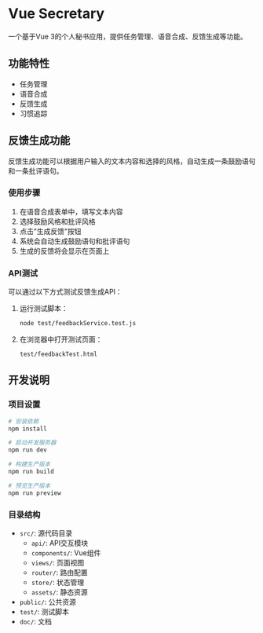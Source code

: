 # Vue Secretary

一个基于Vue 3的个人秘书应用，提供任务管理、语音合成、反馈生成等功能。

## 功能特性

- 任务管理
- 语音合成
- 反馈生成
- 习惯追踪

## 反馈生成功能

反馈生成功能可以根据用户输入的文本内容和选择的风格，自动生成一条鼓励语句和一条批评语句。

### 使用步骤

1. 在语音合成表单中，填写文本内容
2. 选择鼓励风格和批评风格
3. 点击"生成反馈"按钮
4. 系统会自动生成鼓励语句和批评语句
5. 生成的反馈将会显示在页面上

### API测试

可以通过以下方式测试反馈生成API：

1. 运行测试脚本：
   ```bash
   node test/feedbackService.test.js
   ```

2. 在浏览器中打开测试页面：
   ```
   test/feedbackTest.html
   ```

## 开发说明

### 项目设置

```bash
# 安装依赖
npm install

# 启动开发服务器
npm run dev

# 构建生产版本
npm run build

# 预览生产版本
npm run preview
```

### 目录结构

- `src/`: 源代码目录
  - `api/`: API交互模块
  - `components/`: Vue组件
  - `views/`: 页面视图
  - `router/`: 路由配置
  - `store/`: 状态管理
  - `assets/`: 静态资源
- `public/`: 公共资源
- `test/`: 测试脚本
- `doc/`: 文档 